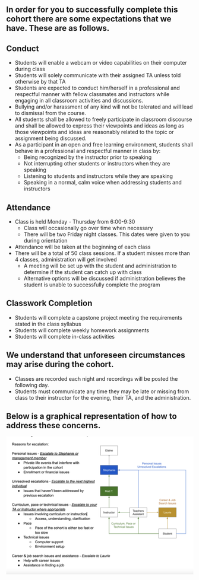 ## In order for you to successfully complete this cohort there are some expectations that we have. These are as follows.

## Conduct
- Students will enable a webcam or video capabilities on their computer during class
- Students will solely communicate with their assigned TA unless told otherwise by that TA
- Students are expected to conduct him/herself in a professional and respectful manner with fellow classmates and instructors while engaging in all classroom activities and discussions.
- Bullying and/or harassment of any kind will not be tolerated and will lead to dismissal from the course.
- All students shall be allowed to freely participate in classroom discourse and shall be allowed to express their viewpoints and ideas as long as those viewpoints and ideas are reasonably related to the topic or assignment being discussed.
- As a participant in an open and free learning environment, students shall behave in a professional and respectful manner in class by:
  - Being recognized by the instructor prior to speaking
  - Not interrupting other students or instructors when they are speaking
  - Listening to students and instructors while they are speaking
  - Speaking in a normal, calm voice when addressing students and instructors

## Attendance
- Class is held Monday - Thursday from 6:00-9:30
  - Class will occasionally go over time when necessary
  - There will be two Friday night classes. This dates were given to you during orientation
- Attendance will be taken at the beginning of each class
- There will be a total of 50 class sessions. If a student misses more than 4 classes, administration will get involved
  - A meeting will be set up with the student and administration to determine if the student can catch up with class
  - Alternative options will be discussed if administration believes the student is unable to successfully complete the program

## Classwork Completion
- Students will complete a capstone project meeting the requirements stated in the class syllabus
- Students will complete weekly homework assignments
- Students will complete in-class activities

## We understand that unforeseen circumstances may arise during the cohort.
- Classes are recorded each night and recordings will be posted the following day.
- Students must communicate any time they may be late or missing from class to their instructor for the evening, their TA, and the administration.
## Below is a graphical representation of how to address these concerns.

![Graphical Representation](img/Escalation.PNG)
